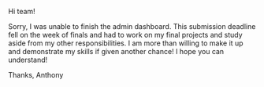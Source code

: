 Hi team!

Sorry, I was unable to finish the admin dashboard. This submission deadline fell on the week of finals and 
had to work on my final projects and study aside from my other responsibilities. I am more than willing to
make it up and demonstrate my skills if given another chance! I hope you can understand!

Thanks,
Anthony